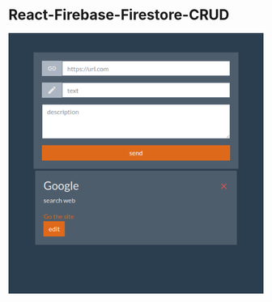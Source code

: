 # React-Firebase-Firestore-CRUD
![alt text](https://github.com/leonardopernett/React-Firebase-Firestore-CRUD/blob/master/assets/principal.png)
